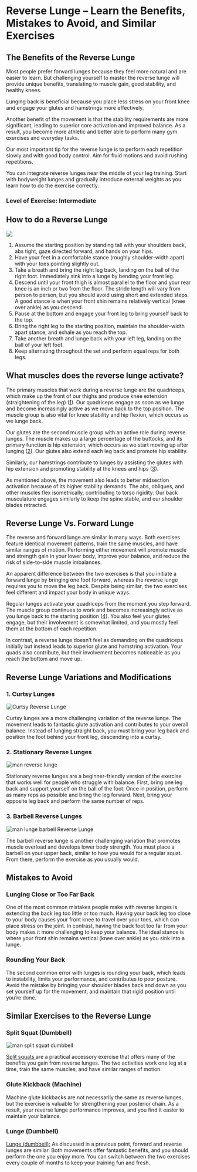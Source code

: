 # Reverse Lunge – Learn the Benefits, Mistakes to Avoid, and Similar Exercises

## The Benefits of the Reverse Lunge

Most people prefer forward lunges because they feel more natural and are easier to learn. But challenging yourself to master the reverse lunge will provide unique benefits, translating to muscle gain, good stability, and healthy knees.

Lunging back is beneficial because you place less stress on your front knee and engage your glutes and hamstrings more effectively.

Another benefit of the movement is that the stability requirements are more significant, leading to superior core activation and improved balance. As a result, you become more athletic and better able to perform many gym exercises and everyday tasks.

Our most important tip for the reverse lunge is to perform each repetition slowly and with good body control. Aim for fluid motions and avoid rushing repetitions.

You can integrate reverse lunges near the middle of your leg training. Start with bodyweight lunges and gradually introduce external weights as you learn how to do the exercise correctly.

### Level of Exercise: Intermediate

## How to do a Reverse Lunge

![](data:image/gif;base64,R0lGODlhAQABAAAAACH5BAEKAAEALAAAAAABAAEAAAICTAEAOw==)![]( https://pump-app.s3.eu-west-2.amazonaws.com/exercise-assets/15811101-Bodyweight-Rear-Lunge_Thighs_small.jpg)

  1. Assume the starting position by standing tall with your shoulders back, abs tight, gaze directed forward, and hands on your hips. 
  2. Have your feet in a comfortable stance (roughly shoulder-width apart) with your toes pointing slightly out.
  3. Take a breath and bring the right leg back, landing on the ball of the right foot. Immediately sink into a lunge by bending your front leg.
  4. Descend until your front thigh is almost parallel to the floor and your rear knee is an inch or two from the floor. The stride length will vary from person to person, but you should avoid using short and extended steps. A good stance is when your front shin remains relatively vertical (knee over ankle) as you descend.
  5. Pause at the bottom and engage your front leg to bring yourself back to the top.
  6. Bring the right leg to the starting position, maintain the shoulder-width apart stance, and exhale as you reach the top.
  7. Take another breath and lunge back with your left leg, landing on the ball of your left foot.
  8. Keep alternating throughout the set and perform equal reps for both legs.

## What muscles does the reverse lunge activate?

The primary muscles that work during a reverse lunge are the quadriceps, which make up the front of our thighs and produce knee extension (straightening of the leg) ([1](https://www.physio-pedia.com/Quadriceps_Muscle)). Our quadriceps engage as soon as we lunge and become increasingly active as we move back to the top position. The muscle group is also vital for knee stability and hip flexion, which occurs as we lunge back.

Our glutes are the second muscle group with an active role during reverse lunges. The muscle makes up a large percentage of the buttocks, and its primary function is hip extension, which occurs as we start moving up after lunging ([2](https://www.kenhub.com/en/library/anatomy/gluteus-maximus-muscle)). Our glutes also extend each leg back and promote hip stability. 

Similarly, our hamstrings contribute to lunges by assisting the glutes with hip extension and promoting stability at the knees and hips ([3](https://www.ncbi.nlm.nih.gov/books/NBK546688/)).

As mentioned above, the movement also leads to better midsection activation because of its higher stability demands. The abs, obliques, and other muscles flex isometrically, contributing to torso rigidity. Our back musculature engages similarly to keep the spine stable, and our shoulder blades retracted.

## Reverse Lunge Vs. Forward Lunge 

The reverse and forward lunge are similar in many ways. Both exercises feature identical movement patterns, train the same muscles, and have similar ranges of motion. Performing either movement will promote muscle and strength gain in your lower body, improve your balance, and reduce the risk of side-to-side muscle imbalances. 

An apparent difference between the two exercises is that you initiate a forward lunge by bringing one foot forward, whereas the reverse lunge requires you to move the leg back. Despite being similar, the two exercises feel different and impact your body in unique ways. 

Regular lunges activate your quadriceps from the moment you step forward. The muscle group continues to work and becomes increasingly active as you lunge back to the starting position ([4](https://www.researchgate.net/publication/324846715_ELECTROMYOGRAPHY_OF_THE_HIP_AND_THIGH_MUSCLES_DURING_TWO_VARIATIONS_OF_THE_LUNGE_EXERCISE_A_CROSS-SECTIONAL_STUDY)). You also feel your glutes engage, but their involvement is somewhat limited, and you mostly feel them at the bottom of each repetition.

In contrast, a reverse lunge doesn’t feel as demanding on the quadriceps initially but instead leads to superior glute and hamstring activation. Your quads also contribute, but their involvement becomes noticeable as you reach the bottom and move up.

## Reverse Lunge Variations and Modifications

### 1\. Curtsy Lunges

![Curtsy Reverse Lunge ](data:image/gif;base64,R0lGODlhAQABAAAAACH5BAEKAAEALAAAAAABAAEAAAICTAEAOw==)![Curtsy Reverse Lunge ](https://www.hevyapp.com/wp-content/uploads/DSC03175-1-1024x597.jpg)

Curtsy lunges are a more challenging variation of the reverse lunge. The movement leads to fantastic glute activation and contributes to your overall balance. Instead of lunging straight back, you must bring your leg back and position the foot behind your front leg, descending into a curtsy. 

### 2\. Stationary Reverse Lunges

![man reverse lunge](data:image/gif;base64,R0lGODlhAQABAAAAACH5BAEKAAEALAAAAAABAAEAAAICTAEAOw==)![man reverse lunge](https://www.hevyapp.com/wp-content/uploads/DSC04026-1024x722.jpg)

Stationary reverse lunges are a beginner-friendly version of the exercise that works well for people who struggle with balance. First, bring one leg back and support yourself on the ball of the foot. Once in position, perform as many reps as possible and bring the leg forward. Next, bring your opposite leg back and perform the same number of reps.

### 3\. Barbell Reverse Lunges

![man lunge barbell Reverse Lunge ](data:image/gif;base64,R0lGODlhAQABAAAAACH5BAEKAAEALAAAAAABAAEAAAICTAEAOw==)![man lunge barbell Reverse Lunge ](https://www.hevyapp.com/wp-content/uploads/DSC03752-1024x600.jpg)

The barbell reverse lunge is another challenging variation that promotes muscle overload and develops lower body strength. You must place a barbell on your upper back, similar to how you would for a regular squat. From there, perform the exercise as you usually would.

## Mistakes to Avoid

### Lunging Close or Too Far Back

One of the most common mistakes people make with reverse lunges is extending the back leg too little or too much. Having your back leg too close to your body causes your front knee to travel over your toes, which can place stress on the joint. In contrast, having the back foot too far from your body makes it more challenging to keep your balance. The ideal stance is where your front shin remains vertical (knee over ankle) as you sink into a lunge.

### Rounding Your Back

The second common error with lunges is rounding your back, which leads to instability, limits your performance, and contributes to poor posture. Avoid the mistake by bringing your shoulder blades back and down as you set yourself up for the movement, and maintain that rigid position until you’re done.

## Similar Exercises to the Reverse Lunge

### Split Squat (Dumbbell)

![man split squat dumbbell](data:image/gif;base64,R0lGODlhAQABAAAAACH5BAEKAAEALAAAAAABAAEAAAICTAEAOw==)![man split squat dumbbell](https://www.hevyapp.com/wp-content/uploads/DSC03170-1024x593.jpg)

[Split squats ](https://www.hevyapp.com/exercises/dumbbell-split-squat/)are a practical accessory exercise that offers many of the benefits you gain from reverse lunges. The two activities work one leg at a time, train the same muscles, and have similar ranges of motion.

### Glute Kickback (Machine)

Machine glute kickbacks are not necessarily the same as reverse lunges, but the exercise is valuable for strengthening your posterior chain. As a result, your reverse lunge performance improves, and you find it easier to maintain your balance.

### Lunge (Dumbbell)

[Lunge (dumbbell):](https://www.hevyapp.com/exercises/how-to-lunge-dumbbell/) As discussed in a previous point, forward and reverse lunges are similar. Both movements offer fantastic benefits, and you should perform the one you enjoy more. You can switch between the two exercises every couple of months to keep your training fun and fresh.